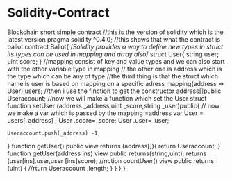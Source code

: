 # Solidity-Contract
Blockchain short simple contract
//this is the version of solidity which is the latest version
pragma solidity ^0.4.0;
//this shows that what the contract is ballot
contract Ballot{
    /*Solidity provides  a way to define new types in struct 
    its types can be used in mapping and array also*/
    struct User{
        string user;
        uint score;
    }
    //mapping consist of key and value types and we can also start with the other variable type in mapping
    // the other one is address which is the type which can be any of type
    //the third thing is that the struct which name is user is based on mapping on a specific adress
    mapping(address => User) users;
    //then i use the finction to get the constructor
    address[]public Useraccount;
    //now we will make a function which set the User struct
    function setUser (address _address,uint _score,string _user)public{
       // now we make a var which is passed by the mapping =address
       var User = users[_address] ;
     User .score=_score;
     User .user=_user;
    
    Useraccount.push(_address) -1;
}
function getUser() public view returns (address[]){
    return Useraccount;
}
function getUser(address ins) view public returns(string,uint);
    returns (user[ins].user,user [ins]score);
    //nction countUser() view public returns (uint) {
       //rturn Useraccount .length;
}
}
}
}
